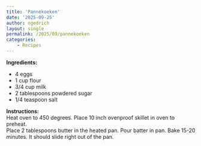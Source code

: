 ```yaml
---
title: 'Pannekoeken'
date: '2025-09-25'
author: ngedrich
layout: single
permalink: /2025/09/pannekoeken
categories:
    - Recipes
---
```


**Ingredients:**  
- 4 eggs
- 1 cup flour 
- 3/4 cup milk
- 2 tablespoons powdered sugar
- 1/4 teaspoon salt

**Instructions:**  
Heat oven to 450 degrees. 
Place 10 inch ovenproof skillet in oven to preheat.  
Place 2 tablespoons butter in the heated pan.  Pour batter in pan.  Bake 15-20 minutes.  It should slide right out of the pan.